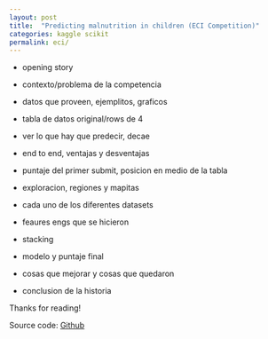 ```yaml
---
layout: post
title:  "Predicting malnutrition in children (ECI Competition)"
categories: kaggle scikit
permalink: eci/
---
```


<!-- /_sass/minima/_layout -->

- opening story
- contexto/problema de la competencia
- datos que proveen, ejemplitos, graficos
- tabla de datos original/rows de 4
- ver lo que hay que predecir, decae

- end to end, ventajas y desventajas
- puntaje del primer submit, posicion en medio de la tabla
- exploracion, regiones y mapitas
- cada uno de los diferentes datasets
- feaures engs que se hicieron
- stacking

- modelo y puntaje final
- cosas que mejorar y cosas que quedaron
- conclusion de la historia




Thanks for reading!

Source code: [Github](https://github.com/nicovaras/ia_experiments)
